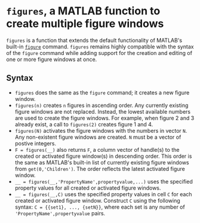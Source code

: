 # `figures`, a MATLAB function to create multiple figure windows
`figures` is a function that extends the default functionality of MATLAB's built-in [`figure`](http://mathworks.com/help/matlab/ref/figure.html) command. `figures` remains highly compatible with the syntax of the `figure` command while adding support for the creation and editing of one or more figure windows at once.

## Syntax
 - `figures` does the same as the `figure` command; it creates a new figure window.
 - `figures(n)` creates `n` figures in ascending order. Any currently existing figure windows are not replaced. Instead, the lowest available numbers are used to create the figure windows. For example, when figure 2 and 3 already exist, a call to `figures(2)` creates figure 1 and 4.
 - `figures(N)` activates the figure windows with the numbers in vector `N`. Any non-existent figure windows are created. `N` must be a vector of postive integers.
 - `F = figures(__)` also returns `F`, a column vector of handle(s) to the created or activated figure window(s) in descending order. This order is the same as MATLAB's built-in list of currently existing figure windows from `get(0,'Children')`. The order reflects the latest activated figure window.
 - `__ = figures(__,'PropertyName',propertyvalue,...)` uses the specified property values for all created or activated figure windows.
 - `__ = figures(__,C)` uses the specified property values in cell `C` for each created or activated figure window. Construct `C` using the following syntax: `C = {{set1}, ..., {setN}}`, where each set is any number of `'PropertyName',propertyvalue` pairs.
